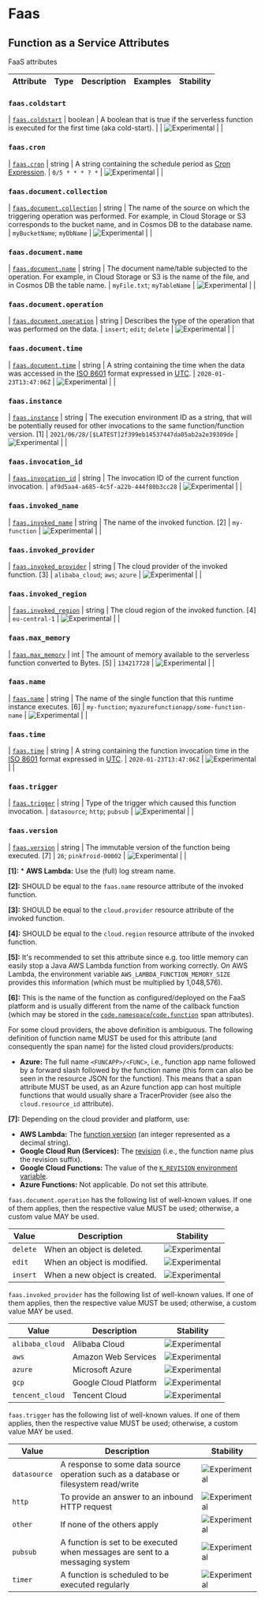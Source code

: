 <!--- Hugo front matter used to generate the website version of this page:
--->

<!-- NOTE: THIS FILE IS AUTOGENERATED. DO NOT EDIT BY HAND. -->
<!-- see templates/registry/markdown/attribute_namespace.md.j2 -->

# Faas

## Function as a Service Attributes

FaaS attributes

| Attribute | Type | Description | Examples | Stability |
| --------- | ---- | ----------- | -------- | --------- |

### `faas.coldstart`

<a id="`faas.coldstart`"></a>

| [`faas.coldstart`](#`faas.coldstart`) | boolean | A boolean that is true if the serverless function is executed for the first time (aka cold-start). | | ![Experimental](https://img.shields.io/badge/-experimental-blue) | |

### `faas.cron`

<a id="`faas.cron`"></a>

| [`faas.cron`](#`faas.cron`) | string | A string containing the schedule period as [Cron Expression](https://docs.oracle.com/cd/E12058_01/doc/doc.1014/e12030/cron_expressions.htm). | `0/5 * * * ? *` | ![Experimental](https://img.shields.io/badge/-experimental-blue) | |

### `faas.document.collection`

<a id="`faas.document.collection`"></a>

| [`faas.document.collection`](#`faas.document.collection`) | string | The name of the source on which the triggering operation was performed. For example, in Cloud Storage or S3 corresponds to the bucket name, and in Cosmos DB to the database name. | `myBucketName`; `myDbName` | ![Experimental](https://img.shields.io/badge/-experimental-blue) | |

### `faas.document.name`

<a id="`faas.document.name`"></a>

| [`faas.document.name`](#`faas.document.name`) | string | The document name/table subjected to the operation. For example, in Cloud Storage or S3 is the name of the file, and in Cosmos DB the table name. | `myFile.txt`; `myTableName` | ![Experimental](https://img.shields.io/badge/-experimental-blue) | |

### `faas.document.operation`

<a id="`faas.document.operation`"></a>

| [`faas.document.operation`](#`faas.document.operation`) | string | Describes the type of the operation that was performed on the data. | `insert`; `edit`; `delete` | ![Experimental](https://img.shields.io/badge/-experimental-blue) | |

### `faas.document.time`

<a id="`faas.document.time`"></a>

| [`faas.document.time`](#`faas.document.time`) | string | A string containing the time when the data was accessed in the [ISO 8601](https://www.iso.org/iso-8601-date-and-time-format.html) format expressed in [UTC](https://www.w3.org/TR/NOTE-datetime). | `2020-01-23T13:47:06Z` | ![Experimental](https://img.shields.io/badge/-experimental-blue) | |

### `faas.instance`

<a id="`faas.instance`"></a>

| [`faas.instance`](#`faas.instance`) | string | The execution environment ID as a string, that will be potentially reused for other invocations to the same function/function version. [1] | `2021/06/28/[$LATEST]2f399eb14537447da05ab2a2e39309de` | ![Experimental](https://img.shields.io/badge/-experimental-blue) | |

### `faas.invocation_id`

<a id="`faas.invocation_id`"></a>

| [`faas.invocation_id`](#`faas.invocation_id`) | string | The invocation ID of the current function invocation. | `af9d5aa4-a685-4c5f-a22b-444f80b3cc28` | ![Experimental](https://img.shields.io/badge/-experimental-blue) | |

### `faas.invoked_name`

<a id="`faas.invoked_name`"></a>

| [`faas.invoked_name`](#`faas.invoked_name`) | string | The name of the invoked function. [2] | `my-function` | ![Experimental](https://img.shields.io/badge/-experimental-blue) | |

### `faas.invoked_provider`

<a id="`faas.invoked_provider`"></a>

| [`faas.invoked_provider`](#`faas.invoked_provider`) | string | The cloud provider of the invoked function. [3] | `alibaba_cloud`; `aws`; `azure` | ![Experimental](https://img.shields.io/badge/-experimental-blue) | |

### `faas.invoked_region`

<a id="`faas.invoked_region`"></a>

| [`faas.invoked_region`](#`faas.invoked_region`) | string | The cloud region of the invoked function. [4] | `eu-central-1` | ![Experimental](https://img.shields.io/badge/-experimental-blue) | |

### `faas.max_memory`

<a id="`faas.max_memory`"></a>

| [`faas.max_memory`](#`faas.max_memory`) | int | The amount of memory available to the serverless function converted to Bytes. [5] | `134217728` | ![Experimental](https://img.shields.io/badge/-experimental-blue) | |

### `faas.name`

<a id="`faas.name`"></a>

| [`faas.name`](#`faas.name`) | string | The name of the single function that this runtime instance executes. [6] | `my-function`; `myazurefunctionapp/some-function-name` | ![Experimental](https://img.shields.io/badge/-experimental-blue) | |

### `faas.time`

<a id="`faas.time`"></a>

| [`faas.time`](#`faas.time`) | string | A string containing the function invocation time in the [ISO 8601](https://www.iso.org/iso-8601-date-and-time-format.html) format expressed in [UTC](https://www.w3.org/TR/NOTE-datetime). | `2020-01-23T13:47:06Z` | ![Experimental](https://img.shields.io/badge/-experimental-blue) | |

### `faas.trigger`

<a id="`faas.trigger`"></a>

| [`faas.trigger`](#`faas.trigger`) | string | Type of the trigger which caused this function invocation. | `datasource`; `http`; `pubsub` | ![Experimental](https://img.shields.io/badge/-experimental-blue) | |

### `faas.version`

<a id="`faas.version`"></a>

| [`faas.version`](#`faas.version`) | string | The immutable version of the function being executed. [7] | `26`; `pinkfroid-00002` | ![Experimental](https://img.shields.io/badge/-experimental-blue) | |

**[1]:** \* **AWS Lambda:** Use the (full) log stream name.

**[2]:** SHOULD be equal to the `faas.name` resource attribute of the invoked function.

**[3]:** SHOULD be equal to the `cloud.provider` resource attribute of the invoked function.

**[4]:** SHOULD be equal to the `cloud.region` resource attribute of the invoked function.

**[5]:** It's recommended to set this attribute since e.g. too little memory can easily stop a Java AWS Lambda function from working correctly. On AWS Lambda, the environment variable `AWS_LAMBDA_FUNCTION_MEMORY_SIZE` provides this information (which must be multiplied by 1,048,576).

**[6]:** This is the name of the function as configured/deployed on the FaaS
platform and is usually different from the name of the callback
function (which may be stored in the
[`code.namespace`/`code.function`](/docs/general/attributes.md#source-code-attributes)
span attributes).

For some cloud providers, the above definition is ambiguous. The following
definition of function name MUST be used for this attribute
(and consequently the span name) for the listed cloud providers/products:

- **Azure:** The full name `<FUNCAPP>/<FUNC>`, i.e., function app name
  followed by a forward slash followed by the function name (this form
  can also be seen in the resource JSON for the function).
  This means that a span attribute MUST be used, as an Azure function
  app can host multiple functions that would usually share
  a TracerProvider (see also the `cloud.resource_id` attribute).

**[7]:** Depending on the cloud provider and platform, use:

- **AWS Lambda:** The [function version](https://docs.aws.amazon.com/lambda/latest/dg/configuration-versions.html)
  (an integer represented as a decimal string).
- **Google Cloud Run (Services):** The [revision](https://cloud.google.com/run/docs/managing/revisions)
  (i.e., the function name plus the revision suffix).
- **Google Cloud Functions:** The value of the
  [`K_REVISION` environment variable](https://cloud.google.com/functions/docs/env-var#runtime_environment_variables_set_automatically).
- **Azure Functions:** Not applicable. Do not set this attribute.

`faas.document.operation` has the following list of well-known values. If one of them applies, then the respective value MUST be used; otherwise, a custom value MAY be used.

| Value    | Description                   | Stability                                                        |
| -------- | ----------------------------- | ---------------------------------------------------------------- |
| `delete` | When an object is deleted.    | ![Experimental](https://img.shields.io/badge/-experimental-blue) |
| `edit`   | When an object is modified.   | ![Experimental](https://img.shields.io/badge/-experimental-blue) |
| `insert` | When a new object is created. | ![Experimental](https://img.shields.io/badge/-experimental-blue) |

`faas.invoked_provider` has the following list of well-known values. If one of them applies, then the respective value MUST be used; otherwise, a custom value MAY be used.

| Value           | Description           | Stability                                                        |
| --------------- | --------------------- | ---------------------------------------------------------------- |
| `alibaba_cloud` | Alibaba Cloud         | ![Experimental](https://img.shields.io/badge/-experimental-blue) |
| `aws`           | Amazon Web Services   | ![Experimental](https://img.shields.io/badge/-experimental-blue) |
| `azure`         | Microsoft Azure       | ![Experimental](https://img.shields.io/badge/-experimental-blue) |
| `gcp`           | Google Cloud Platform | ![Experimental](https://img.shields.io/badge/-experimental-blue) |
| `tencent_cloud` | Tencent Cloud         | ![Experimental](https://img.shields.io/badge/-experimental-blue) |

`faas.trigger` has the following list of well-known values. If one of them applies, then the respective value MUST be used; otherwise, a custom value MAY be used.

| Value        | Description                                                                          | Stability                                                        |
| ------------ | ------------------------------------------------------------------------------------ | ---------------------------------------------------------------- |
| `datasource` | A response to some data source operation such as a database or filesystem read/write | ![Experimental](https://img.shields.io/badge/-experimental-blue) |
| `http`       | To provide an answer to an inbound HTTP request                                      | ![Experimental](https://img.shields.io/badge/-experimental-blue) |
| `other`      | If none of the others apply                                                          | ![Experimental](https://img.shields.io/badge/-experimental-blue) |
| `pubsub`     | A function is set to be executed when messages are sent to a messaging system        | ![Experimental](https://img.shields.io/badge/-experimental-blue) |
| `timer`      | A function is scheduled to be executed regularly                                     | ![Experimental](https://img.shields.io/badge/-experimental-blue) |
